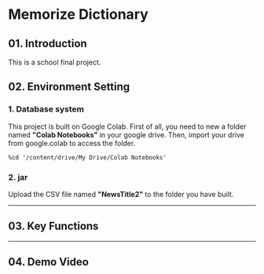 # Memorize Dictionary


## 01. Introduction
This is a school final project.
## 02. Environment Setting
### 1. Database system
This project is built on Google Colab. First of all, you need to new a folder named **"Colab Notebooks"** in your google drive. Then, import your drive from google.colab to access the folder.
```
%cd '/content/drive/My Drive/Colab Notebooks'
```
### 2. jar
Upload the CSV file named **"NewsTitle2"** to the folder you have built.
***
## 03. Key Functions
***
## 04. Demo Video



